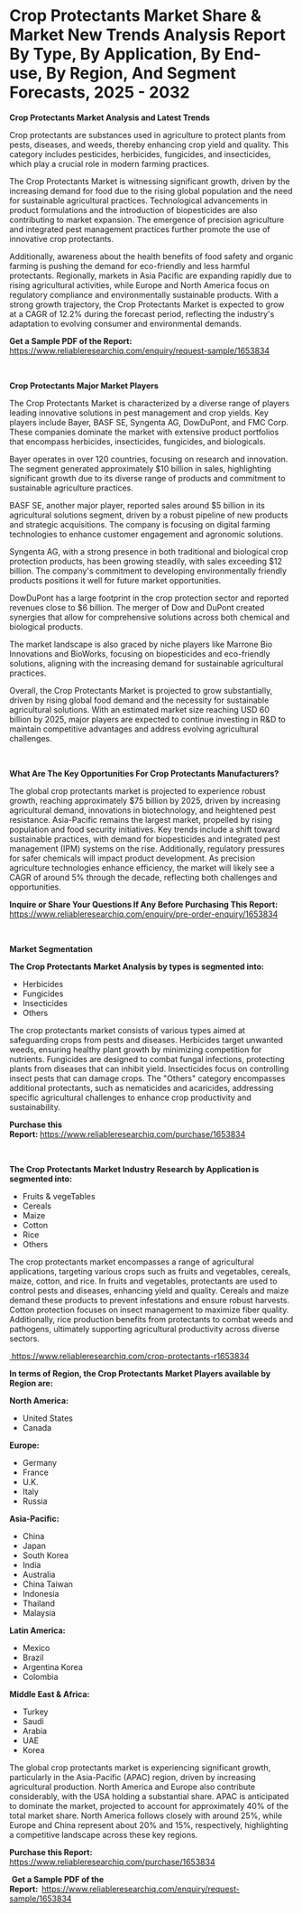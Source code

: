 <p><h1>Crop Protectants Market Share & Market New Trends Analysis Report By Type, By Application, By End-use, By Region, And Segment Forecasts, 2025 - 2032</h1></p><p><strong>Crop Protectants Market Analysis and Latest Trends</strong></p>
<p><p>Crop protectants are substances used in agriculture to protect plants from pests, diseases, and weeds, thereby enhancing crop yield and quality. This category includes pesticides, herbicides, fungicides, and insecticides, which play a crucial role in modern farming practices.</p><p>The Crop Protectants Market is witnessing significant growth, driven by the increasing demand for food due to the rising global population and the need for sustainable agricultural practices. Technological advancements in product formulations and the introduction of biopesticides are also contributing to market expansion. The emergence of precision agriculture and integrated pest management practices further promote the use of innovative crop protectants.</p><p>Additionally, awareness about the health benefits of food safety and organic farming is pushing the demand for eco-friendly and less harmful protectants. Regionally, markets in Asia Pacific are expanding rapidly due to rising agricultural activities, while Europe and North America focus on regulatory compliance and environmentally sustainable products. With a strong growth trajectory, the Crop Protectants Market is expected to grow at a CAGR of 12.2% during the forecast period, reflecting the industry's adaptation to evolving consumer and environmental demands.</p></p>
<p><strong>Get a Sample PDF of the Report:&nbsp;</strong> <a href="https://www.reliableresearchiq.com/enquiry/request-sample/1653834?utm_campaign=1870&utm_medium=2&utm_source=Github&utm_content=ia&utm_term=18042025&utm_id=crop-protectants">https://www.reliableresearchiq.com/enquiry/request-sample/1653834</a></p>
<p>&nbsp;</p>
<p><strong>Crop Protectants Major Market Players</strong></p>
<p><p>The Crop Protectants Market is characterized by a diverse range of players leading innovative solutions in pest management and crop yields. Key players include Bayer, BASF SE, Syngenta AG, DowDuPont, and FMC Corp. These companies dominate the market with extensive product portfolios that encompass herbicides, insecticides, fungicides, and biologicals.</p><p>Bayer operates in over 120 countries, focusing on research and innovation. The segment generated approximately $10 billion in sales, highlighting significant growth due to its diverse range of products and commitment to sustainable agriculture practices.</p><p>BASF SE, another major player, reported sales around $5 billion in its agricultural solutions segment, driven by a robust pipeline of new products and strategic acquisitions. The company is focusing on digital farming technologies to enhance customer engagement and agronomic solutions.</p><p>Syngenta AG, with a strong presence in both traditional and biological crop protection products, has been growing steadily, with sales exceeding $12 billion. The company's commitment to developing environmentally friendly products positions it well for future market opportunities.</p><p>DowDuPont has a large footprint in the crop protection sector and reported revenues close to $6 billion. The merger of Dow and DuPont created synergies that allow for comprehensive solutions across both chemical and biological products.</p><p>The market landscape is also graced by niche players like Marrone Bio Innovations and BioWorks, focusing on biopesticides and eco-friendly solutions, aligning with the increasing demand for sustainable agricultural practices.</p><p>Overall, the Crop Protectants Market is projected to grow substantially, driven by rising global food demand and the necessity for sustainable agricultural solutions. With an estimated market size reaching USD 60 billion by 2025, major players are expected to continue investing in R&D to maintain competitive advantages and address evolving agricultural challenges.</p></p>
<p>&nbsp;</p>
<p><strong>What Are The Key Opportunities For Crop Protectants Manufacturers?</strong></p>
<p><p>The global crop protectants market is projected to experience robust growth, reaching approximately $75 billion by 2025, driven by increasing agricultural demand, innovations in biotechnology, and heightened pest resistance. Asia-Pacific remains the largest market, propelled by rising population and food security initiatives. Key trends include a shift toward sustainable practices, with demand for biopesticides and integrated pest management (IPM) systems on the rise. Additionally, regulatory pressures for safer chemicals will impact product development. As precision agriculture technologies enhance efficiency, the market will likely see a CAGR of around 5% through the decade, reflecting both challenges and opportunities.</p></p>
<p><strong>Inquire or Share Your Questions If Any Before Purchasing This Report:</strong> <a href="https://www.reliableresearchiq.com/enquiry/pre-order-enquiry/1653834?utm_campaign=1870&utm_medium=2&utm_source=Github&utm_content=ia&utm_term=18042025&utm_id=crop-protectants">https://www.reliableresearchiq.com/enquiry/pre-order-enquiry/1653834</a></p>
<p>&nbsp;</p>
<p><strong>Market Segmentation</strong></p>
<p><strong>The Crop Protectants Market Analysis by types is segmented into:</strong></p>
<p><ul><li>Herbicides</li><li>Fungicides</li><li>Insecticides</li><li>Others</li></ul></p>
<p><p>The crop protectants market consists of various types aimed at safeguarding crops from pests and diseases. Herbicides target unwanted weeds, ensuring healthy plant growth by minimizing competition for nutrients. Fungicides are designed to combat fungal infections, protecting plants from diseases that can inhibit yield. Insecticides focus on controlling insect pests that can damage crops. The "Others" category encompasses additional protectants, such as nematicides and acaricides, addressing specific agricultural challenges to enhance crop productivity and sustainability.</p></p>
<p><strong>Purchase this Report:&nbsp;</strong><a href="https://www.reliableresearchiq.com/purchase/1653834?utm_campaign=1870&utm_medium=2&utm_source=Github&utm_content=ia&utm_term=18042025&utm_id=crop-protectants">https://www.reliableresearchiq.com/purchase/1653834</a></p>
<p>&nbsp;</p>
<p><strong>The Crop Protectants Market Industry Research by Application is segmented into:</strong></p>
<p><ul><li>Fruits & vegeTables</li><li>Cereals</li><li>Maize</li><li>Cotton</li><li>Rice</li><li>Others</li></ul></p>
<p><p>The crop protectants market encompasses a range of agricultural applications, targeting various crops such as fruits and vegetables, cereals, maize, cotton, and rice. In fruits and vegetables, protectants are used to control pests and diseases, enhancing yield and quality. Cereals and maize demand these products to prevent infestations and ensure robust harvests. Cotton protection focuses on insect management to maximize fiber quality. Additionally, rice production benefits from protectants to combat weeds and pathogens, ultimately supporting agricultural productivity across diverse sectors.</p></p>
<p><a href="https://www.reliableresearchiq.com/crop-protectants-r1653834?utm_campaign=1870&utm_medium=2&utm_source=Github&utm_content=ia&utm_term=18042025&utm_id=crop-protectants">&nbsp;https://www.reliableresearchiq.com/crop-protectants-r1653834</a></p>
<p><strong>In terms of Region, the Crop Protectants Market Players available by Region are:</strong></p>
<p>
    <p> <strong> North America: </strong>
        <ul>
            <li>United States</li>
            <li>Canada</li>
        </ul>
        </p> 
    <p> <strong> Europe: </strong>
        <ul>
            <li>Germany</li>
            <li>France</li>
            <li>U.K.</li>
            <li>Italy</li>
            <li>Russia</li>
        </ul>
        </p> 
    <p> <strong> Asia-Pacific: </strong>
        <ul>
            <li>China</li>
            <li>Japan</li>
            <li>South Korea</li>
            <li>India</li>
            <li>Australia</li>
            <li>China Taiwan</li>
            <li>Indonesia</li>
            <li>Thailand</li>
            <li>Malaysia</li>
        </ul>
        </p> 
    <p> <strong> Latin America: </strong>
        <ul>
            <li>Mexico</li>
            <li>Brazil</li>
            <li>Argentina Korea</li>
            <li>Colombia</li>
        </ul>
        </p> 
    <p> <strong> Middle East & Africa: </strong>
        <ul>
            <li>Turkey</li>
            <li>Saudi</li>
            <li>Arabia</li>
            <li>UAE</li>
            <li>Korea</li>
        </ul>
    </p>
    </p>
<p><p>The global crop protectants market is experiencing significant growth, particularly in the Asia-Pacific (APAC) region, driven by increasing agricultural production. North America and Europe also contribute considerably, with the USA holding a substantial share. APAC is anticipated to dominate the market, projected to account for approximately 40% of the total market share. North America follows closely with around 25%, while Europe and China represent about 20% and 15%, respectively, highlighting a competitive landscape across these key regions.</p></p>
<p><strong>Purchase this Report: </strong><a href="https://www.reliableresearchiq.com/purchase/1653834?utm_campaign=1870&utm_medium=2&utm_source=Github&utm_content=ia&utm_term=18042025&utm_id=crop-protectants">https://www.reliableresearchiq.com/purchase/1653834</a></p>
<p>&nbsp;<strong>Get a Sample PDF of the Report:&nbsp;&nbsp;</strong><a href="https://www.reliableresearchiq.com/enquiry/request-sample/1653834?utm_campaign=1870&utm_medium=2&utm_source=Github&utm_content=ia&utm_term=18042025&utm_id=crop-protectants">https://www.reliableresearchiq.com/enquiry/request-sample/1653834</a></p>
<p><strong></strong></p>
<p><p></p><p></p><p></p></p>